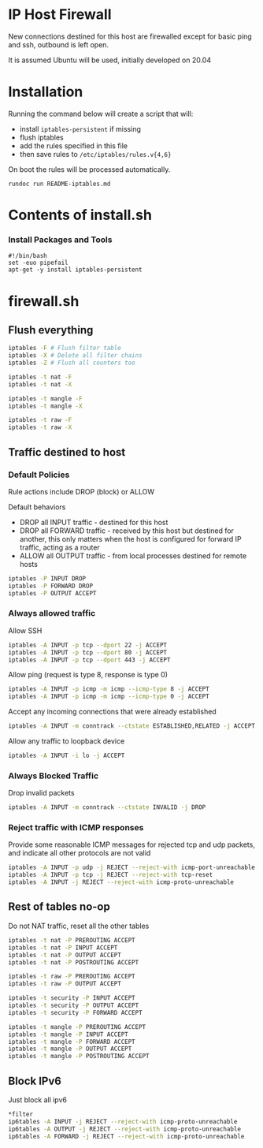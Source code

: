 # IP Host Firewall

New connections destined for this host are firewalled except for basic ping and ssh, outbound is left open.

It is assumed Ubuntu will be used, initially developed on 20.04

# Installation

Running the command below will create a script that will:
* install `iptables-persistent` if missing
* flush iptables
* add the rules specified in this file
* then save rules to `/etc/iptables/rules.v{4,6}`

On boot the rules will be processed automatically.

```
rundoc run README-iptables.md
```

# Contents of install.sh

### Install Packages and Tools
```create-file:firewall.sh:744
#!/bin/bash
set -euo pipefail
apt-get -y install iptables-persistent
```

# firewall.sh

## Flush everything
```append-file:firewall.sh
iptables -F # Flush filter table
iptables -X # Delete all filter chains
iptables -Z # Flush all counters too

iptables -t nat -F
iptables -t nat -X

iptables -t mangle -F
iptables -t mangle -X

iptables -t raw -F
iptables -t raw -X
```

## Traffic destined to host

### Default Policies

Rule actions include DROP (block) or ALLOW

Default behaviors
* DROP all INPUT traffic - destined for this host
* DROP all FORWARD traffic - received by this host but destined for another, this only matters when the host is configured for forward IP traffic, acting as a router
* ALLOW all OUTPUT traffic - from local processes destined for remote hosts

```append-file:firewall.sh
iptables -P INPUT DROP
iptables -P FORWARD DROP
iptables -P OUTPUT ACCEPT
```

### Always allowed traffic
Allow SSH
```append-file:firewall.sh
iptables -A INPUT -p tcp --dport 22 -j ACCEPT
iptables -A INPUT -p tcp --dport 80 -j ACCEPT
iptables -A INPUT -p tcp --dport 443 -j ACCEPT
```

Allow ping (request is type 8, response is type 0)
```append-file:firewall.sh
iptables -A INPUT -p icmp -m icmp --icmp-type 8 -j ACCEPT
iptables -A INPUT -p icmp -m icmp --icmp-type 0 -j ACCEPT
```

Accept any incoming connections that were already established
```append-file:firewall.sh
iptables -A INPUT -m conntrack --ctstate ESTABLISHED,RELATED -j ACCEPT
```

Allow any traffic to loopback device
```append-file:firewall.sh
iptables -A INPUT -i lo -j ACCEPT
```

### Always Blocked Traffic
Drop invalid packets
```append-file:firewall.sh
iptables -A INPUT -m conntrack --ctstate INVALID -j DROP
```

### Reject traffic with ICMP responses
Provide some reasonable ICMP messages for rejected tcp and udp packets, and indicate all other protocols are not valid
```append-file:firewall.sh
iptables -A INPUT -p udp -j REJECT --reject-with icmp-port-unreachable
iptables -A INPUT -p tcp -j REJECT --reject-with tcp-reset
iptables -A INPUT -j REJECT --reject-with icmp-proto-unreachable
```

## Rest of tables no-op
Do not NAT traffic, reset all the other tables

```append-file:firewall.sh
iptables -t nat -P PREROUTING ACCEPT
iptables -t nat -P INPUT ACCEPT
iptables -t nat -P OUTPUT ACCEPT
iptables -t nat -P POSTROUTING ACCEPT

iptables -t raw -P PREROUTING ACCEPT
iptables -t raw -P OUTPUT ACCEPT

iptables -t security -P INPUT ACCEPT
iptables -t security -P OUTPUT ACCEPT
iptables -t security -P FORWARD ACCEPT

iptables -t mangle -P PREROUTING ACCEPT
iptables -t mangle -P INPUT ACCEPT
iptables -t mangle -P FORWARD ACCEPT
iptables -t mangle -P OUTPUT ACCEPT
iptables -t mangle -P POSTROUTING ACCEPT
```

## Block IPv6

Just block all ipv6
```append-file:firewall.sh
*filter
ip6tables -A INPUT -j REJECT --reject-with icmp-proto-unreachable
ip6tables -A OUTPUT -j REJECT --reject-with icmp-proto-unreachable
ip6tables -A FORWARD -j REJECT --reject-with icmp-proto-unreachable
```
